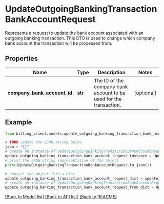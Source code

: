 # UpdateOutgoingBankingTransactionBankAccountRequest

Represents a request to update the bank account associated with an outgoing banking transaction.  This DTO is used to change which company bank account the transaction will be processed from.

## Properties

Name | Type | Description | Notes
------------ | ------------- | ------------- | -------------
**company_bank_account_id** | **str** | The ID of the company bank account to be used for the transaction. | [optional] 

## Example

```python
from billing_client.models.update_outgoing_banking_transaction_bank_account_request import UpdateOutgoingBankingTransactionBankAccountRequest

# TODO update the JSON string below
json = "{}"
# create an instance of UpdateOutgoingBankingTransactionBankAccountRequest from a JSON string
update_outgoing_banking_transaction_bank_account_request_instance = UpdateOutgoingBankingTransactionBankAccountRequest.from_json(json)
# print the JSON string representation of the object
print(UpdateOutgoingBankingTransactionBankAccountRequest.to_json())

# convert the object into a dict
update_outgoing_banking_transaction_bank_account_request_dict = update_outgoing_banking_transaction_bank_account_request_instance.to_dict()
# create an instance of UpdateOutgoingBankingTransactionBankAccountRequest from a dict
update_outgoing_banking_transaction_bank_account_request_from_dict = UpdateOutgoingBankingTransactionBankAccountRequest.from_dict(update_outgoing_banking_transaction_bank_account_request_dict)
```
[[Back to Model list]](../README.md#documentation-for-models) [[Back to API list]](../README.md#documentation-for-api-endpoints) [[Back to README]](../README.md)


